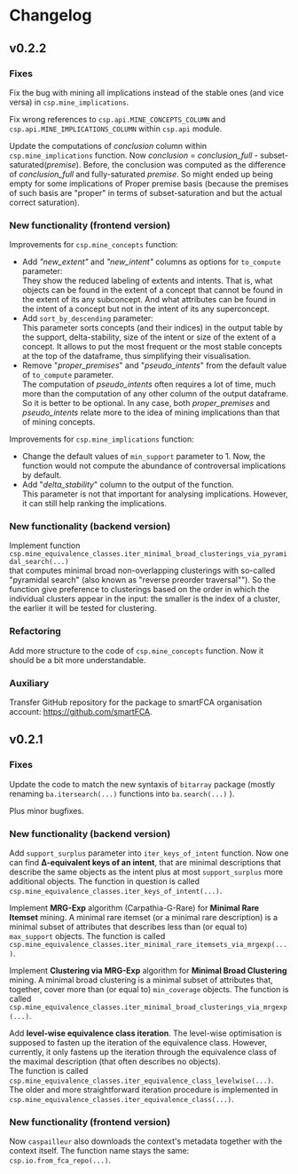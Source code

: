 # Changelog

## v0.2.2

### Fixes
Fix the bug with mining all implications instead of the stable ones (and vice versa) in `csp.mine_implications`.

Fix wrong references to `csp.api.MINE_CONCEPTS_COLUMN` and `csp.api.MINE_IMPLICATIONS_COLUMN` within `csp.api` module.

Update the computations of _conclusion_ column within `csp.mine_implications` function. 
Now _conclusion_ = _conclusion_full_ - subset-saturated(_premise_).
Before, the conclusion was computed as the difference of _conclusion_full_ and fully-saturated _premise_.
So might ended up being empty for some implications of Proper premise basis
(because the premises of such basis are "proper" in terms of subset-saturation and but the actual correct saturation).


### New functionality (frontend version)

Improvements for `csp.mine_concepts` function:
- Add _"new_extent"_ and _"new_intent"_ columns as options for `to_compute` parameter: 
<br>They show the reduced labeling of extents and intents. 
That is, what objects can be found in the extent of a concept that cannot be found in the extent of its any subconcept.
And what attributes can be found in the intent of a concept but not in the intent of its any superconcept.
- Add `sort_by_descending` parameter:
<br>This parameter sorts concepts (and their indices) in the output table by 
the support, delta-stability, size of the intent or size of the extent of a concept.
It allows to put the most frequent or the most stable concepts at the top of the dataframe, 
thus simplifying their visualisation.
- Remove "_proper_premises_" and "_pseudo_intents_" from the default value of `to_compute` parameter.
<br>The computation of _pseudo_intents_ often requires a lot of time, 
much more than the computation of any other column of the output dataframe. So it is better to be optional.
In any case, both _proper_premises_ and _pseudo_intents_ relate more to the idea of mining implications 
than that of mining concepts.
 

Improvements for `csp.mine_implications` function:
- Change the default values of `min_support` parameter to 1. 
Now, the function would not compute the abundance of controversal implications by default.
- Add "_delta_stability_" column to the output of the function.
<br>This parameter is not that important for analysing implications. However, it can still help ranking the implications.


### New functionality (backend version)

Implement function `csp.mine_equivalence_classes.iter_minimal_broad_clusterings_via_pyramidal_search(...)`
<br>that computes minimal broad non-overlapping clusterings with so-called "pyramidal search" 
(also known as "reverse preorder traversal"").
So the function give preference to clusterings based on the order in which the individual clusters appear in the input: 
the smaller is the index of a cluster, the earlier it will be tested for clustering.

### Refactoring

Add more structure to the code of  `csp.mine_concepts` function. Now it should be a bit more understandable.

### Auxiliary

Transfer GitHub repository for the package to smartFCA organisation account: https://github.com/smartFCA.


## v0.2.1 

### Fixes
Update the code to match the new syntaxis of `bitarray` package
(mostly renaming `ba.itersearch(...)` functions into `ba.search(...)` ).

Plus minor bugfixes.

### New functionality (backend version)

Add `support_surplus` parameter into  `iter_keys_of_intent` function.
Now one can find **∆-equivalent keys of an intent**,
that are minimal descriptions that describe the same objects as the intent 
plus at most `support_surplus` more additional objects.
The function in question is called `csp.mine_equivalence_classes.iter_keys_of_intent(...)`.

Implement **MRG-Exp** algorithm (Carpathia-G-Rare) for **Minimal Rare Itemset** mining.
A minimal rare itemset (or a minimal rare description) is a minimal subset of attributes
    that describes less than (or equal to) `max_support` objects.
The function is called `csp.mine_equivalence_classes.iter_minimal_rare_itemsets_via_mrgexp(...)`.

Implement **Clustering via MRG-Exp** algorithm for **Minimal Broad Clustering** mining.
A minimal broad clustering is a minimal subset of attributes that, together,
cover more than (or equal to) `min_coverage` objects.
The function is called `csp.mine_equivalence_classes.iter_minimal_broad_clusterings_via_mrgexp(...)`.

Add **level-wise equivalence class iteration**.
The level-wise optimisation is supposed to fasten up the iteration of the equivalence class.
However, currently, it only fastens up the iteration through the equivalence class of the maximal description
(that often describes no objects).   
The function is called `csp.mine_equivalence_classes.iter_equivalence_class_levelwise(...)`.
The older and more straightforward iteration procedure is implemented in 
`csp.mine_equivalence_classes.iter_equivalence_class(...)`.

### New functionality (frontend version)
Now `caspailleur` also downloads the context's metadata together with the context itself.
The function name stays the same: `csp.io.from_fca_repo(...)`.